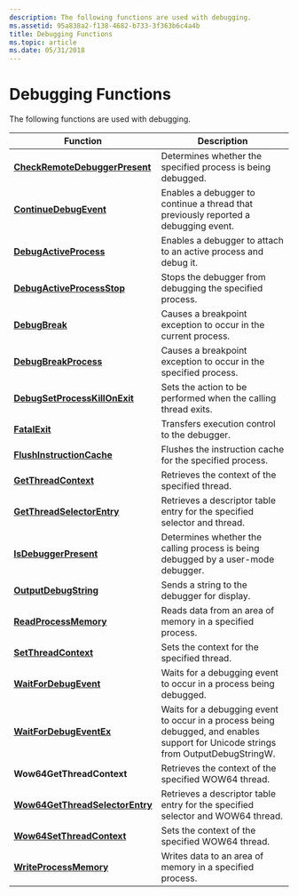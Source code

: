 ```yaml
---
description: The following functions are used with debugging.
ms.assetid: 95a838a2-f138-4682-b733-3f363b6c4a4b
title: Debugging Functions
ms.topic: article
ms.date: 05/31/2018
---
```


# Debugging Functions

The following functions are used with debugging.



| Function                                                           | Description                                                                         |
|--------------------------------------------------------------------|-------------------------------------------------------------------------------------|
| [**CheckRemoteDebuggerPresent**](/windows/win32/api/debugapi/nf-debugapi-checkremotedebuggerpresent)   | Determines whether the specified process is being debugged.                         |
| [**ContinueDebugEvent**](/windows/win32/api/debugapi/nf-debugapi-continuedebugevent)                   | Enables a debugger to continue a thread that previously reported a debugging event. |
| [**DebugActiveProcess**](/windows/win32/api/debugapi/nf-debugapi-debugactiveprocess)                   | Enables a debugger to attach to an active process and debug it.                     |
| [**DebugActiveProcessStop**](/windows/win32/api/debugapi/nf-debugapi-debugactiveprocessstop)           | Stops the debugger from debugging the specified process.                            |
| [**DebugBreak**](/windows/win32/api/debugapi/nf-debugapi-debugbreak)                                   | Causes a breakpoint exception to occur in the current process.                      |
| [**DebugBreakProcess**](/windows/desktop/api/WinBase/nf-winbase-debugbreakprocess)                     | Causes a breakpoint exception to occur in the specified process.                    |
| [**DebugSetProcessKillOnExit**](/windows/desktop/api/WinBase/nf-winbase-debugsetprocesskillonexit)     | Sets the action to be performed when the calling thread exits.                      |
| [**FatalExit**](/windows/desktop/api/WinBase/nf-winbase-fatalexit)                                     | Transfers execution control to the debugger.                                        |
| [**FlushInstructionCache**](/windows/win32/api/processthreadsapi/nf-processthreadsapi-flushinstructioncache)             | Flushes the instruction cache for the specified process.                            |
| [**GetThreadContext**](/windows/win32/api/processthreadsapi/nf-processthreadsapi-getthreadcontext)                       | Retrieves the context of the specified thread.                                      |
| [**GetThreadSelectorEntry**](/windows/desktop/api/WinBase/nf-winbase-getthreadselectorentry)           | Retrieves a descriptor table entry for the specified selector and thread.           |
| [**IsDebuggerPresent**](/windows/win32/api/debugapi/nf-debugapi-isdebuggerpresent)                     | Determines whether the calling process is being debugged by a user-mode debugger.   |
| [**OutputDebugString**](/windows/win32/api/debugapi/nf-debugapi-outputdebugstringa)                     | Sends a string to the debugger for display.                                         |
| [**ReadProcessMemory**](/windows/win32/api/memoryapi/nf-memoryapi-readprocessmemory)                     | Reads data from an area of memory in a specified process.                           |
| [**SetThreadContext**](/windows/win32/api/processthreadsapi/nf-processthreadsapi-setthreadcontext)                       | Sets the context for the specified thread.                                          |
| [**WaitForDebugEvent**](/windows/win32/api/debugapi/nf-debugapi-waitfordebugevent)                     | Waits for a debugging event to occur in a process being debugged.                   |
| [**WaitForDebugEventEx**](/windows/win32/api/debugapi/nf-debugapi-waitfordebugeventex)                     | Waits for a debugging event to occur in a process being debugged, and enables support for Unicode strings from OutputDebugStringW.                   |
| **Wow64GetThreadContext**          | Retrieves the context of the specified WOW64 thread.                                |
| [**Wow64GetThreadSelectorEntry**](/windows/desktop/api/WinBase/nf-winbase-wow64getthreadselectorentry) | Retrieves a descriptor table entry for the specified selector and WOW64 thread.     |
| [**Wow64SetThreadContext**](/windows/win32/api/wow64apiset/nf-wow64apiset-wow64setthreadcontext)             | Sets the context of the specified WOW64 thread.                                     |
| [**WriteProcessMemory**](/windows/win32/api/memoryapi/nf-memoryapi-writeprocessmemory)                   | Writes data to an area of memory in a specified process.                            |



 

 

 
